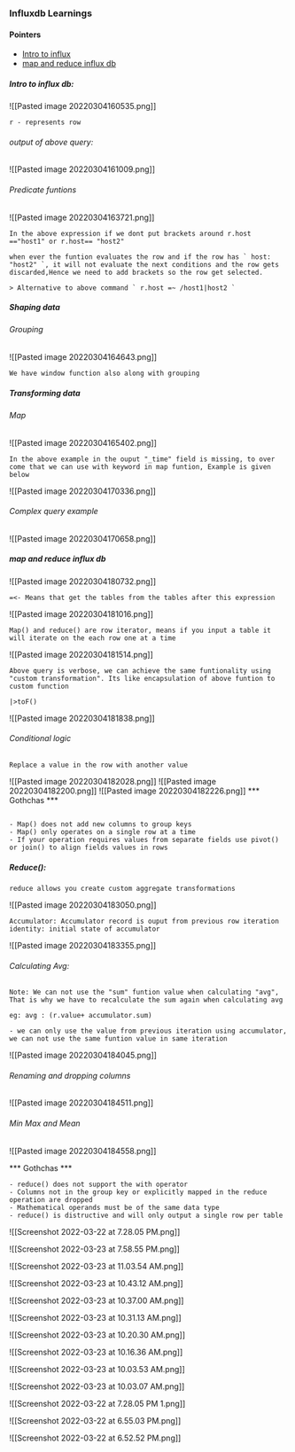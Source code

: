 ### Influxdb Learnings

#### Pointers
- [Intro to influx](https://www.influxdata.com/resources/introduction-to-flux-and-functional-data-scripting/)
- [map and reduce influx db](https://www.youtube.com/watch?v=h6KYk17FBNk)



##### Intro to influx db:
![[Pasted image 20220304160535.png]]
``` 
r - represents row
```




###### output of above query:
![[Pasted image 20220304161009.png]]

###### Predicate funtions
![[Pasted image 20220304163721.png]]

```
In the above expression if we dont put brackets around r.host =="host1" or r.host== "host2"

when ever the funtion evaluates the row and if the row has ` host: "host2" `, it will not evaluate the next conditions and the row gets discarded,Hence we need to add brackets so the row get selected.

> Alternative to above command ` r.host =~ /host1|host2 `

```
##### Shaping data
###### Grouping
![[Pasted image 20220304164643.png]]

```We have window function also along with grouping ```


##### Transforming data
###### Map
![[Pasted image 20220304165402.png]]

``` 
In the above example in the ouput "_time" field is missing, to over come that we can use with keyword in map funtion, Example is given below 
```
![[Pasted image 20220304170336.png]]

###### Complex query example
![[Pasted image 20220304170658.png]]

##### map and reduce influx db
![[Pasted image 20220304180732.png]]
```
=<- Means that get the tables from the tables after this expression
```
![[Pasted image 20220304181016.png]]
```
Map() and reduce() are row iterator, means if you input a table it will iterate on the each row one at a time
```
![[Pasted image 20220304181514.png]]

```
Above query is verbose, we can achieve the same funtionality using "custom transformation". Its like encapsulation of above funtion to custom function

|>toF()

```
![[Pasted image 20220304181838.png]]
###### Conditional logic
``` 
Replace a value in the row with another value 
```
![[Pasted image 20220304182028.png]]
![[Pasted image 20220304182200.png]]
![[Pasted image 20220304182226.png]]
*** Gothchas ***
```

- Map() does not add new columns to group keys
- Map() only operates on a single row at a time
- If your operation requires values from separate fields use pivot() or join() to align fields values in rows
```

##### Reduce():
```
reduce allows you create custom aggregate transformations
```
![[Pasted image 20220304183050.png]]
```
Accumulator: Accumulator record is ouput from previous row iteration
identity: initial state of accumulator
```
![[Pasted image 20220304183355.png]]
###### Calculating Avg:
```
Note: We can not use the "sum" funtion value when calculating "avg", That is why we have to recalculate the sum again when calculating avg

eg: avg : (r.value+ accumulator.sum)

- we can only use the value from previous iteration using accumulator, we can not use the same funtion value in same iteration
```
![[Pasted image 20220304184045.png]]
###### Renaming and dropping columns
![[Pasted image 20220304184511.png]]
###### Min Max and Mean
![[Pasted image 20220304184558.png]]

*** Gothchas ***
```
- reduce() does not support the with operator
- Columns not in the group key or explicitly mapped in the reduce operation are dropped
- Mathematical operands must be of the same data type
- reduce() is distructive and will only output a single row per table 
```

![[Screenshot 2022-03-22 at 7.28.05 PM.png]]

![[Screenshot 2022-03-23 at 7.58.55 PM.png]]

![[Screenshot 2022-03-23 at 11.03.54 AM.png]]

![[Screenshot 2022-03-23 at 10.43.12 AM.png]]

![[Screenshot 2022-03-23 at 10.37.00 AM.png]]

![[Screenshot 2022-03-23 at 10.31.13 AM.png]]

![[Screenshot 2022-03-23 at 10.20.30 AM.png]]

![[Screenshot 2022-03-23 at 10.16.36 AM.png]]

![[Screenshot 2022-03-23 at 10.03.53 AM.png]]

![[Screenshot 2022-03-23 at 10.03.07 AM.png]]

![[Screenshot 2022-03-22 at 7.28.05 PM 1.png]]

![[Screenshot 2022-03-22 at 6.55.03 PM.png]]

![[Screenshot 2022-03-22 at 6.52.52 PM.png]]